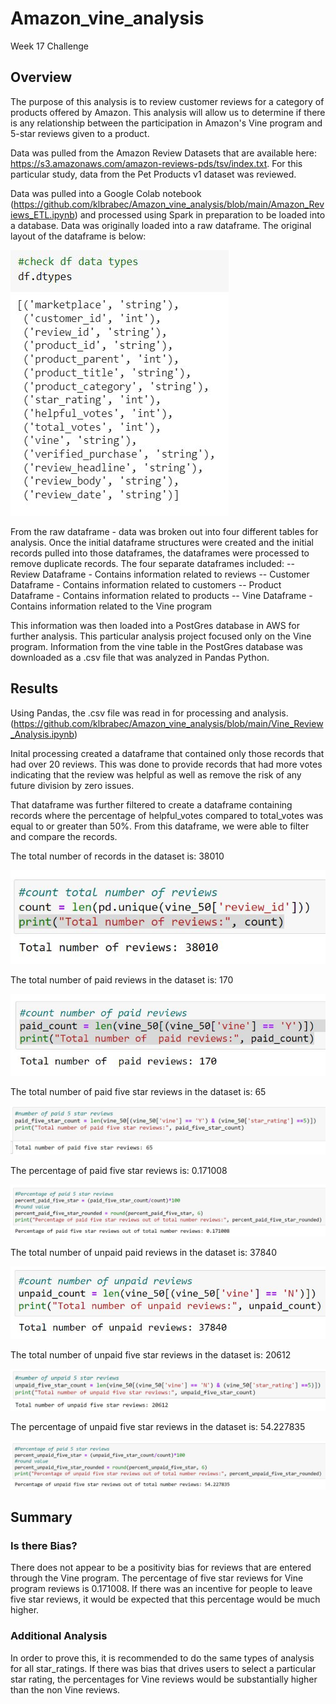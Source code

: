 # Amazon_vine_analysis
Week 17 Challenge

## Overview 
The purpose of this analysis is to review customer reviews for a category of products offered by Amazon.  This analysis will allow us to determine if there is any relationship between the participation in Amazon's Vine program and 5-star reviews given to a product. 

Data was pulled from the Amazon Review Datasets that are available here: https://s3.amazonaws.com/amazon-reviews-pds/tsv/index.txt.  For this particular study, data from the Pet Products v1 dataset was reviewed.  

Data was pulled into a Google Colab notebook (https://github.com/klbrabec/Amazon_vine_analysis/blob/main/Amazon_Reviews_ETL.ipynb) and processed using Spark in preparation to be loaded into a database.   Data was originally loaded into a raw dataframe.  The original layout of the dataframe is below: 

![dataframelayout](https://github.com/klbrabec/Amazon_vine_analysis/blob/main/DATATYPES.JPG)

From the raw dataframe - data was broken out into four different tables for analysis.    Once the initial dataframe structures were created and the initial records pulled into those dataframes, the dataframes were processed to remove duplicate records.  The four separate dataframes included: 
-- Review Dataframe - Contains information related to reviews
-- Customer Dataframe - Contains information related to customers 
-- Product Dataframe - Contains information related to products 
-- Vine Dataframe - Contains information related to the Vine program 

This information was then loaded into a PostGres database in AWS for further analysis.    This particular analysis project focused only on the Vine program.  Information from the vine table in the PostGres database was downloaded as a .csv file that was analyzed in Pandas Python. 

## Results
Using Pandas, the .csv file was read in for processing and analysis.  (https://github.com/klbrabec/Amazon_vine_analysis/blob/main/Vine_Review_Analysis.ipynb)

Inital processing created a dataframe that contained only those records that had over 20 reviews.  This was done to provide records that had more votes indicating that the review was helpful as well as remove the risk of any future division by zero issues.  

That dataframe was further filtered to create a dataframe containing records where the percentage of helpful_votes compared to total_votes was equal to or greater than 50%.    From this dataframe, we were able to filter and compare the records.  

The total number of records in the dataset is: 38010

![TotalNumberofRecords](https://github.com/klbrabec/Amazon_vine_analysis/blob/main/TotalNumberReviews.JPG)

The total number of paid reviews in the dataset is: 170 

![TotalNumberPaidReviews](https://github.com/klbrabec/Amazon_vine_analysis/blob/main/TotalNumberPaidReviews.JPG)

The total number of paid five star reviews in the dataset is: 65 

![TotalNumberPaid5starReviews](https://github.com/klbrabec/Amazon_vine_analysis/blob/main/TotalNumberPaidFiveStarReviews.JPG)

The percentage of paid five star reviews is: 0.171008 

![percentagepaidfivestarreviews](https://github.com/klbrabec/Amazon_vine_analysis/blob/main/percentagepaidfivestarreviews.JPG) 

The total number of unpaid paid reviews in the dataset is: 37840

![TotalNumberUnPaidReviews](https://github.com/klbrabec/Amazon_vine_analysis/blob/main/TotalNumberUnpaidReviews.JPG)

The total number of unpaid five star reviews in the dataset is: 20612

![TotalNumberunPaidFiveStarReviews](https://github.com/klbrabec/Amazon_vine_analysis/blob/main/TotalNumberUnpaidFiveStarReviews.JPG)

The percentage of unpaid five star reviews in the dataset is: 54.227835

![PercentageunpaidFiveStarReviews](https://github.com/klbrabec/Amazon_vine_analysis/blob/main/percentageunpaidfivestarreviews.JPG) 

## Summary 
### Is there Bias? 
There does not appear to be a positivity bias for reviews that are entered through the Vine program.    The percentage of five star reviews for Vine program reviews is 0.171008.  If there was an incentive for people to leave five star reviews, it would be expected that this percentage would be much higher.  

### Additional Analysis
In order to prove this, it is recommended to do the same types of analysis for all star_ratings.  If there was bias that drives users to select a particular star rating, the percentages for Vine reviews would be substantially higher than the non Vine reviews.  
